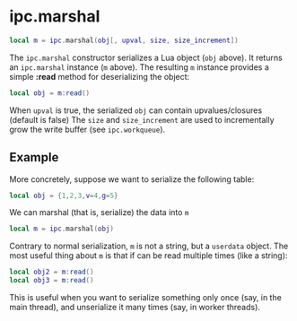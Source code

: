 # ipc.marshal #

```lua
local m = ipc.marshal(obj[, upval, size, size_increment])
```

The `ipc.marshal` constructor serializes a Lua object (`obj` above).
It returns an `ipc.marshal` instance (`m` above).
The resulting `m` instance provides a simple __:read__ method for deserializing the object:

```lua
local obj = m:read()
```

When `upval` is true, the serialized `obj` can contain upvalues/closures (default is false)
The `size` and `size_increment` are used to incrementally grow the write buffer (see `ipc.workqueue`).

## Example

More concretely, suppose we want to serialize the following table:

```lua
local obj = {1,2,3,v=4,g=5}
```

We can marshal (that is, serialize) the data into `m`

```lua
local m = ipc.marshal(obj)
```

Contrary to normal serialization, `m` is not a string, but a `userdata` object.
The most useful thing about `m` is that if can be read multiple times (like a string):

```lua
local obj2 = m:read()
local obj3 = m:read()
```

This is useful when you want to serialize something only once (say, in the main thread),
and unserialize it many times (say, in worker threads).

